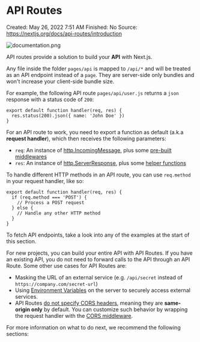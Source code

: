 # API Routes

Created: May 26, 2022 7:51 AM
Finished: No
Source: https://nextjs.org/docs/api-routes/introduction

![documentation.png](API%20Routes%20d804253c56e644f79893ad6273791391/documentation.png)

API routes provide a solution to build your **API** with Next.js.

Any file inside the folder `pages/api` is mapped to `/api/*` and will be treated as an API endpoint instead of a `page`. They are server-side only bundles and won't increase your client-side bundle size.

For example, the following API route `pages/api/user.js` returns a `json` response with a status code of `200`:

```
export default function handler(req, res) {
  res.status(200).json({ name: 'John Doe' })
}

```

For an API route to work, you need to export a function as default (a.k.a **request handler**), which then receives the following parameters:

- `req`: An instance of [http.IncomingMessage](https://nodejs.org/api/http.html#class-httpincomingmessage), plus some [pre-built middlewares](https://nextjs.org/docs/api-routes/api-middlewares)
- `res`: An instance of [http.ServerResponse](https://nodejs.org/api/http.html#class-httpserverresponse), plus some [helper functions](https://nextjs.org/docs/api-routes/response-helpers)

To handle different HTTP methods in an API route, you can use `req.method` in your request handler, like so:

```
export default function handler(req, res) {
  if (req.method === 'POST') {
    // Process a POST request
  } else {
    // Handle any other HTTP method
  }
}

```

To fetch API endpoints, take a look into any of the examples at the start of this section.

For new projects, you can build your entire API with API Routes. If you have an existing API, you do not need to forward calls to the API through an API Route. Some other use cases for API Routes are:

- Masking the URL of an external service (e.g. `/api/secret` instead of `https://company.com/secret-url`)
- Using [Environment Variables](https://nextjs.org/docs/basic-features/environment-variables) on the server to securely access external services.
- API Routes [do not specify CORS headers](https://developer.mozilla.org/en-US/docs/Web/HTTP/CORS), meaning they are **same-origin only** by default. You can customize such behavior by wrapping the request handler with the [CORS middleware](https://nextjs.org/docs/api-routes/api-middlewares#connectexpress-middleware-support).

For more information on what to do next, we recommend the following sections: